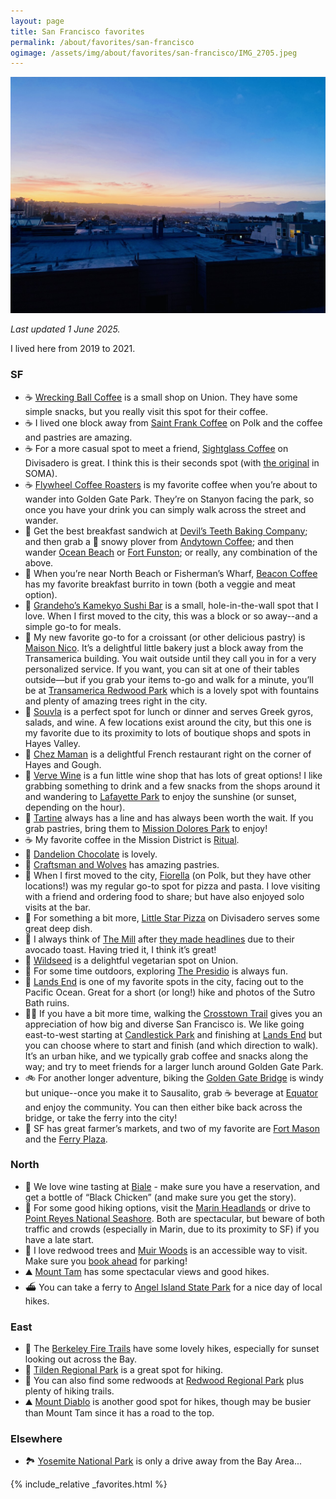 ```yaml
---
layout: page
title: San Francisco favorites
permalink: /about/favorites/san-francisco
ogimage: /assets/img/about/favorites/san-francisco/IMG_2705.jpeg
---
```

<img src="/assets/img/about/favorites/san-francisco/IMG_2705.jpeg" alt="San Francisco sunset" />

_Last updated 1 June 2025._

I lived here from 2019 to 2021.

### SF
- ☕️ [Wrecking Ball Coffee](https://maps.apple.com/?address=2271%20Union%20St,%20San%20Francisco,%20CA%20%2094123,%20United%20States&auid=15797632476955295124&ll=37.796755,-122.436643&lsp=9902&q=Wrecking%20Ball%20Coffee%20Roasters) is a small shop on Union. They have some simple snacks, but you really visit this spot for their coffee.
- ☕️ I lived one block away from [Saint Frank Coffee](https://maps.apple.com/?address=2340%20Polk%20St,%20San%20Francisco,%20CA%2094109,%20United%20States&auid=5105107099428073594&ll=37.798357,-122.422119&lsp=9902&q=Saint%20Frank%20Coffee) on Polk and the coffee and pastries are amazing.
- ☕️ For a more casual spot to meet a friend, [Sightglass Coffee](https://maps.apple.com/?address=301%20Divisadero%20St,%20San%20Francisco,%20CA%20%2094117,%20United%20States&auid=11327320202390494766&ll=37.772303,-122.437528&lsp=9902&q=Sightglass%20Coffee) on Divisadero is great. I think this is their seconds spot (with [the original](https://maps.apple.com/place?address=270%207th%20St,%20San%20Francisco,%20CA%20%2094103,%20United%20States&coordinate=37.776974,-122.408529&name=Sightglass%20Coffee&place-id=I594FECA0B369D14A&map=explore) in SOMA).
- ☕️ [Flywheel Coffee Roasters](https://maps.apple.com/place?address=672%20Stanyan%20St,%20San%20Francisco,%20CA%20%2094117,%20United%20States&coordinate=37.769714,-122.453383&name=Flywheel%20Coffee%20Roasters&place-id=IB34D8C6C52436795&map=explore) is my favorite coffee when you’re about to wander into Golden Gate Park. They’re on Stanyon facing the park, so once you have your drink you can simply walk across the street and wander.
- 🍳 Get the best breakfast sandwich at [Devil’s Teeth Baking Company](https://maps.apple.com/?address=3876%20Noriega%20St,%20San%20Francisco,%20CA%2094122,%20United%20States&auid=17922246749675822168&ll=37.753179,-122.504951&lsp=9902&q=Devil%E2%80%99s%20Teeth%20Baking%20Co.); and then grab a 🧋 snowy plover from [Andytown Coffee](https://maps.apple.com/?address=3655%20Lawton%20St,%20San%20Francisco,%20CA%20%2094122,%20United%20States&auid=13782962688710535021&ll=37.756661,-122.502226&lsp=9902&q=Andytown%20Coffee%20Roasters); and then wander [Ocean Beach](https://maps.apple.com/?address=San%20Francisco,%20CA%2094132,%20United%20States&auid=9113434404634483650&ll=37.756483,-122.510626&lsp=9902&q=Ocean%20Beach) or [Fort Funston](https://maps.apple.com/?address=Skyline%20Blvd,%20San%20Francisco,%20CA%2094132,%20United%20States&auid=18127498724970457636&ll=37.713829,-122.503889&lsp=9902&q=Fort%20Funston); or really, any combination of the above.
- 🌯 When you’re near North Beach or Fisherman’s Wharf, [Beacon Coffee](https://maps.apple.com/?address=805%20Columbus%20Ave,%20San%20Francisco,%20CA%20%2094133,%20United%20States&auid=464328432053712248&ll=37.802235,-122.413327&lsp=9902&q=Beacon%20Coffee%20%26%20Pantry) has my favorite breakfast burrito in town (both a veggie and meat option).
- 🍣 [Grandeho’s Kamekyo Sushi Bar](https://maps.apple.com/place?address=2721%20Hyde%20St,%20San%20Francisco,%20CA%20%2094109,%20United%20States&coordinate=37.806138,-122.420670&name=Grandeho's%20Kamekyo%20Sushi%20Bar&place-id=I527B699542CED349&map=explore) is a small, hole-in-the-wall spot that I love. When I first moved to the city, this was a block or so away--and a simple go-to for meals.
- 🥐 My new favorite go-to for a croissant (or other delicious pastry) is [Maison Nico](https://maps.apple.com/place?address=710%20Montgomery%20St,%20San%20Francisco,%20CA%20%2094111,%20United%20States&coordinate=37.795809,-122.403215&name=Maison%20Nico&place-id=IF1A75F6493888C37&map=explore). It’s a delightful little bakery just a block away from the Transamerica building. You wait outside until they call you in for a very personalized service. If you want, you can sit at one of their tables outside—but if you grab your items to-go and walk for a minute, you’ll be at [Transamerica Redwood Park](https://maps.apple.com/place?address=600%20Montgomery%20St,%20San%20Francisco,%20CA%20%2094111,%20United%20States&coordinate=37.795147,-122.402228&name=Transamerica%20Redwood%20Park&place-id=I9B7DECEA3D0D604D&map=explore) which is a lovely spot with fountains and plenty of amazing trees right in the city.
- 🥙 [Souvla](https://maps.apple.com/place?address=517%20Hayes%20St,%20San%20Francisco,%20CA%20%2094102,%20United%20States&coordinate=37.776484,-122.425003&name=Souvla&place-id=I8DFD1A121EE51507&map=explore) is a perfect spot for lunch or dinner and serves Greek gyros, salads, and wine. A few locations exist around the city, but this one is my favorite due to its proximity to lots of boutique shops and spots in Hayes Valley.
- 🥘 [Chez Maman](https://maps.apple.com/place?address=401%20Gough%20St,%20San%20Francisco,%20CA%20%2094102,%20United%20States&coordinate=37.776984,-122.423163&name=Chez%20Maman&place-id=I60D3360E1F9E55F9&map=explore) is a delightful French restaurant right on the corner of Hayes and Gough.
- 🍷 [Verve Wine](https://maps.apple.com/place?address=2358%20Fillmore%20St,%20San%20Francisco,%20CA%2094115,%20United%20States&coordinate=37.791426,-122.434210&name=Verve%20Wine&place-id=I77AC380F4FDB45F8&map=explore) is a fun little wine shop that has lots of great options! I like grabbing something to drink and a few snacks from the shops around it and wandering to [Lafayette Park](https://maps.apple.com/place?address=Gough%20and%20Washington%20Street,%20San%20Francisco,%20CA%2094109,%20United%20States&coordinate=37.791413,-122.427907&name=Lafayette%20Park&place-id=I9DCBE18A8294BEDA&map=explore) to enjoy the sunshine (or sunset, depending on the hour).
- 🥐 [Tartine](https://maps.apple.com/place?address=600%20Guerrero%20St,%20San%20Francisco,%20CA%2094110,%20United%20States&coordinate=37.761447,-122.423979&name=Tartine%20Bakery&place-id=IC3CACACBE6503201&map=explore) always has a line and has always been worth the wait. If you grab pastries, bring them to [Mission Dolores Park](https://maps.apple.com/place?address=566%20Dolores%20St,%20San%20Francisco,%20CA%20%2094110,%20United%20States&coordinate=37.759765,-122.427108&name=Mission%20Dolores%20Park&place-id=I501E3D5FE2B085EF&map=explore) to enjoy!
- ☕️ My favorite coffee in the Mission District is [Ritual](https://maps.apple.com/place?address=1026%20Valencia%20St,%20San%20Francisco,%20CA%20%2094110,%20United%20States&coordinate=37.756429,-122.421342&name=Ritual%20Coffee%20Roasters&place-id=IE2E78246C93DC350&map=explore).
- 🍫 [Dandelion Chocolate](https://maps.apple.com/place?address=740%20Valencia%20St,%20San%20Francisco,%20CA%20%2094110,%20United%20States&coordinate=37.760974,-122.421738&name=Dandelion%20Chocolate&place-id=I8BA00B158FFDFC5E&map=explore) is lovely.
- 🥐 [Craftsman and Wolves](https://maps.apple.com/place?address=746%20Valencia%20St,%20San%20Francisco,%20CA%20%2094110,%20United%20States&coordinate=37.760923,-122.421824&name=Craftsman%20And%20Wolves&place-id=IC016B2E33A9BF0F4&map=explore) has amazing pastries.
- 🍕 When I first moved to the city, [Fiorella](https://maps.apple.com/?address=2238%20Polk%20St,%20San%20Francisco,%20CA%20%2094109,%20United%20States&auid=6440428275071146082&ll=37.797497,-122.421845&lsp=9902&q=Fiorella) (on Polk, but they have other locations!) was my regular go-to spot for pizza and pasta. I love visiting with a friend and ordering food to share; but have also enjoyed solo visits at the bar.
- 🍕 For something a bit more, [Little Star Pizza](https://maps.apple.com/?address=846%20Divisadero%20St,%20San%20Francisco,%20CA%20%2094117,%20United%20States&auid=2550284738671571841&ll=37.777533,-122.438099&lsp=9902&q=Little%20Star%20Pizza) on Divisadero serves some great deep dish.
- 🍞 I always think of [The Mill](https://maps.apple.com/place?address=736%20Divisadero%20St,%20San%20Francisco,%20CA%20%2094117,%20United%20States&coordinate=37.776456,-122.437847&name=The%20Mill&place-id=I6CA1CA0594205A2B&map=explore) after [they made headlines](https://www.businessinsider.com/artisanal-toast-san-francisco-craze-2017-6) due to their avocado toast. Having tried it, I think it’s great!
- 🥗 [Wildseed](https://maps.apple.com/?address=2000%20Union%20St,%20San%20Francisco,%20CA%20%2094123,%20United%20States&auid=15478624536576708337&ll=37.797617,-122.432439&lsp=9902&q=Wildseed) is a delightful vegetarian spot on Union.
- 🌲 For some time outdoors, exploring [The Presidio](https://maps.apple.com/?address=1750%20Lincoln%20Blvd,%20San%20Francisco,%20CA%2094129,%20United%20States&auid=5907117042203329110&ll=37.796899,-122.465458&lsp=9902&q=Presidio) is always fun.
- 🌊 [Lands End](https://maps.apple.com/place?address=Crosstown%20Trail,%20San%20Francisco,%20CA%20%2094121,%20United%20States&coordinate=37.785281,-122.506188&name=Lands%20End&place-id=IE30BEFE2898A5DFE&map=explore) is one of my favorite spots in the city, facing out to the Pacific Ocean. Great for a short (or long!) hike and photos of the Sutro Bath ruins.
- 🚶‍♂️ If you have a bit more time, walking the [Crosstown Trail](https://crosstowntrail.org) gives you an appreciation of how big and diverse San Francisco is. We like going east-to-west starting at [Candlestick Park](https://maps.apple.com/?address=San%20Francisco,%20CA%2094124,%20United%20States&auid=16502586621750172044&ll=37.709403,-122.381301&lsp=9902&q=San%20Francisco%20Crosstown%20Trail) and finishing at [Lands End](https://maps.apple.com/?address=Outer%20Richmond,%20San%20Francisco,%20CA,%20United%20States&auid=13171097645209421073&ll=37.780664,-122.511959&lsp=9902&q=Crosstown%20Trail) but you can choose where to start and finish (and which direction to walk). It’s an urban hike, and we typically grab coffee and snacks along the way; and try to meet friends for a larger lunch around Golden Gate Park.
- 🚲 For another longer adventure, biking the [Golden Gate Bridge](https://maps.apple.com/?address=Golden%20Gate%20Bridge,%20San%20Francisco%20CA,%20United%20States&auid=5260905935154504984&ll=37.818449,-122.478409&lsp=9902&q=Golden%20Gate%20Bridge) is windy but unique--once you make it to Sausalito, grab ☕️ beverage at [Equator](https://maps.apple.com/?address=1201%20Bridgeway,%20Sausalito,%20CA%20%2094965,%20United%20States&auid=14650312616947151539&ll=37.859083,-122.485376&lsp=9902&q=Equator%20Coffees) and enjoy the community. You can then either bike back across the bridge, or take the ferry into the city!
- 🌾 SF has great farmer’s markets, and two of my favorite are [Fort Mason](https://maps.apple.com/place?address=Fort%20Mason%20Center,%20Marina%20Blvd,%20San%20Francisco,%20CA%2094109,%20United%20States&auid=5221784282182067150&coordinate=37.805305,-122.431889&lsp=9902&name=Fort%20Mason%20Center%20Farmers'%20Market&map=explore) and the [Ferry Plaza](https://maps.apple.com/place?address=Ferry%20Building%20Terminal%0ASan%20Francisco,%20CA%20%2094105%0AUnited%20States&coordinate=37.795231,-122.392833&name=Ferry%20Plaza%20Farmers%20Market&place-id=I814CBDCC78CFACC4&map=explore).

### North
- 🍷 We love wine tasting at [Biale](https://maps.apple.com/?address=4038%20Big%20Ranch%20Rd,%20Napa,%20CA%20%2094558,%20United%20States&auid=7692615653725857920&ll=38.350658,-122.300987&lsp=9902&q=Biale%20Vineyards) - make sure you have a reservation, and get a bottle of “Black Chicken” (and make sure you get the story).
- 🥾 For some good hiking options, visit the [Marin Headlands](https://maps.apple.com/?address=Sausalito,%20CA%2094965,%20United%20States&auid=1555188781774265847&ll=37.847070,-122.527170&lsp=9902&q=Marin%20Headlands) or drive to [Point Reyes National Seashore](https://maps.apple.com/?address=1%20Bear%20Valley%20Rd,%20Point%20Reyes%20Station,%20CA%2094956,%20United%20States&auid=18433824986773446871&ll=38.043765,-122.869720&lsp=9902&q=Point%20Reyes%20National%20Seashore). Both are spectacular, but beware of both traffic and crowds (especially in Marin, due to its proximity to SF) if you have a late start.
- 🌲 I love redwood trees and [Muir Woods](https://maps.apple.com/?address=1%20Muir%20Woods%20Rd,%20Mill%20Valley,%20CA%20%2094941,%20United%20States&auid=10409377109732512353&ll=37.895921,-122.579699&lsp=9902&q=Muir%20Woods%20National%20Monument) is an accessible way to visit. Make sure you [book ahead](https://www.nps.gov/muwo/index.htm) for parking!
- ⛰️ [Mount Tam](https://maps.apple.com/?address=3801%20Panoramic%20Hwy,%20Mill%20Valley,%20CA%20%2094941,%20United%20States&auid=4176385866853242174&ll=37.895108,-122.614202&lsp=9902&q=Mount%20Tamalpais%20State%20Park) has some spectacular views and good hikes.
- ⛴️ You can take a ferry to [Angel Island State Park](https://maps.apple.com/?address=Sausalito%20CA%2094965,%20United%20States&auid=9090821029790562848&ll=37.862126,-122.430456&lsp=9902&q=Angel%20Island%20State%20Park) for a nice day of local hikes.

### East
- 🌅 The [Berkeley Fire Trails](https://maps.apple.com/?address=Berkeley,%20CA%2094704,%20United%20States&auid=5293938559267065812&ll=37.872510,-122.241780&lsp=9902&q=Strawberry%20Canyon%20Fire%20Trail) have some lovely hikes, especially for sunset looking out across the Bay.
- 🥾 [Tilden Regional Park](https://maps.apple.com/?address=2501%20Grizzly%20Peak%20Blvd,%20Orinda,%20CA%2094563,%20United%20States&auid=916792949916813897&ll=37.898833,-122.246075&lsp=9902&q=Tilden%20Regional%20Park) is a great spot for hiking.
- 🌲 You can also find some redwoods at [Redwood Regional Park](https://maps.apple.com/?address=7867%20Redwood%20Rd,%20Oakland,%20CA%2094619,%20United%20States&auid=16850622716877148972&ll=37.814242,-122.165616&lsp=9902&q=Reinhardt%20Redwood%20Regional%20Park) plus plenty of hiking trails.
- ⛰️ [Mount Diablo](https://maps.apple.com/?address=2678%20Mount%20Diablo%20Scenic%20Blvd,%20Danville,%20CA%20%2094506,%20United%20States&auid=5078097868991089531&ll=37.871059,-121.924210&lsp=9902&q=Mount%20Diablo%20State%20Park) is another good spot for hikes, though may be busier than Mount Tam since it has a road to the top.

### Elsewhere
- 🏞️ [Yosemite National Park](/about/favorites/yosemite) is only a drive away from the Bay Area...

<!--
Some other favorite lists:
- https://zachklein.com/SF
- https://zachmargolis.com/recs/san-francisco/
-->

{% include_relative _favorites.html %}
